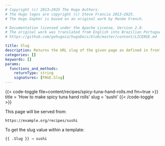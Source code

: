 ```yaml
---
# Copyright (c) 2013–2025 The Hugo Authors.
# The Hugo logos are copyright (c) Steve Francia 2013–2025.
# The Hugo Gopher is based on an original work by Renée French.

# Documentation licensed under the Apache License, Version 2.0.
# The original work was translated from English into Brazilian Portuguese.
# https://github.com/gohugoio/hugoDocs/blob/master/content/LICENSE.md

title: Slug
description: Returns the URL slug of the given page as defined in front matter.
categories: []
keywords: []
params:
  functions_and_methods:
    returnType: string
    signatures: [PAGE.Slug]
---
```


{{< code-toggle file=content/recipes/spicy-tuna-hand-rolls.md fm=true >}}
title = 'How to make spicy tuna hand rolls'
slug = 'sushi'
{{< /code-toggle >}}

This page will be served from:

    https://example.org/recipes/sushi

To get the slug value within a template:

```go-html-template
{{ .Slug }} → sushi
```
